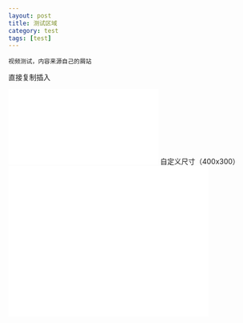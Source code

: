 ```yaml
---
layout: post
title: 测试区域
category: test
tags: [test]
---
```


```
视频测试，内容来源自己的屑站
```
直接复制插入
<iframe src="//player.bilibili.com/player.html?aid=45722815&cid=80096220&page=1" scrolling="no" border="0" frameborder="no" framespacing="0" allowfullscreen="true"> </iframe>
自定义尺寸（400x300）
<iframe src="//player.bilibili.com/player.html?aid=30796655&cid=53769482&page=1" width="400" height="300" scrolling="no" border="0" frameborder="no" framespacing="0" allowfullscreen="true"> </iframe>